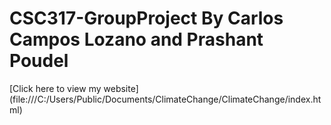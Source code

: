 # CSC317-GroupProject By Carlos Campos Lozano and Prashant Poudel


[Click here to view my website] (file:///C:/Users/Public/Documents/ClimateChange/ClimateChange/index.html)
